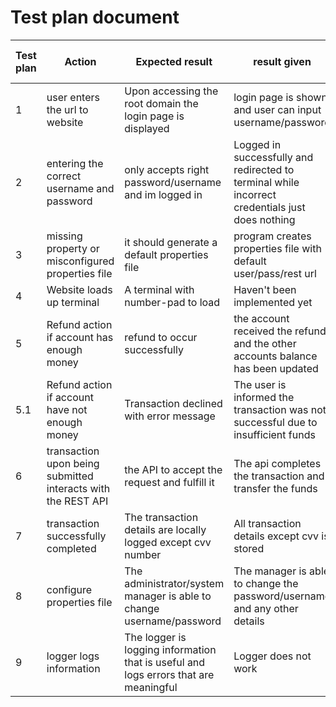 # Test plan document

|Test plan|Action |Expected result|result given|pass or fail |
|---------|------|-----------------|--------------|--------------|
|1| user enters the url to website | Upon accessing the root domain the login page is displayed | login page is shown and user can input username/password | pass |
|2| entering the correct  username and password | only accepts right password/username and im logged in | Logged in successfully and redirected to terminal while incorrect credentials just does nothing | pass |
|3| missing property or misconfigured properties file | it should generate a default properties file | program creates properties file with default user/pass/rest url | pass |
|4| Website loads up terminal | A terminal with number-pad to load | Haven't been implemented yet | pass |
|5| Refund action if account has enough money| refund to occur successfully | the account received the refund and the other accounts balance has been updated | pass |
|5.1| Refund action if account have not enough money| Transaction declined with error message | The user is informed the transaction was not successful due to insufficient funds  | pass |
|6| transaction upon being submitted interacts with the REST API | the API to accept the request and fulfill it | The api completes the transaction and transfer the funds | pass |
|7| transaction successfully completed | The transaction details are locally logged  except cvv number| All transaction details except cvv is stored | pass |
|8| configure properties file | The administrator/system manager is able to change username/password | The manager is able to change the password/username and any other details | pass |
|9| logger logs information  | The logger is logging information that is useful and logs errors that are meaningful | Logger does not work | fail |

